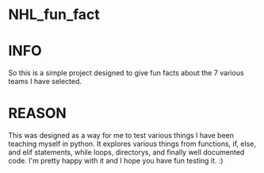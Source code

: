 # NHL_fun_fact
# INFO 
So this is a simple project designed to give fun facts about the 7 various teams I have selected.
# REASON
This was designed as a way for me to test various things I have been teaching myself in python.
It explores various things from functions, if, else, and elif statements, while loops, directorys, and finally well documented code.
I'm pretty happy with it and I hope you have fun testing it. :)
